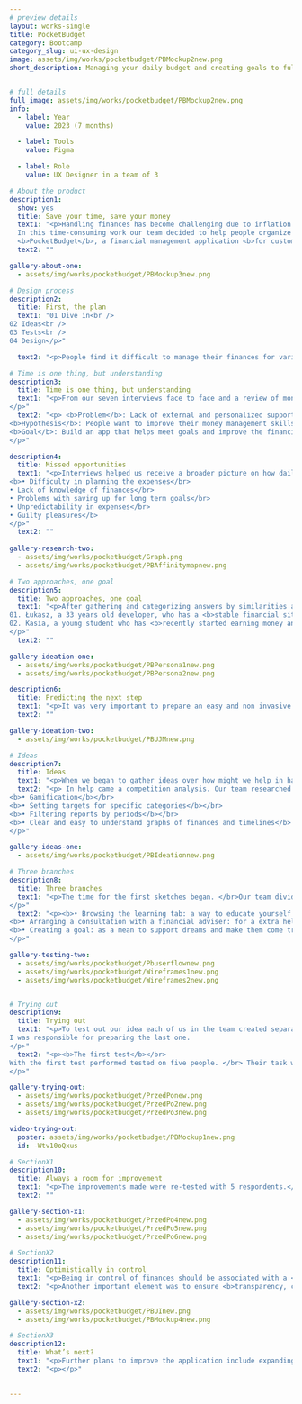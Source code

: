 ```yaml
---
# preview details
layout: works-single
title: PocketBudget
category: Bootcamp
category_slug: ui-ux-design
image: assets/img/works/pocketbudget/PBMockup2new.png
short_description: Managing your daily budget and creating goals to fulfill your dreams


# full details
full_image: assets/img/works/pocketbudget/PBMockup2new.png
info:
  - label: Year
    value: 2023 (7 months)

  - label: Tools
    value: Figma

  - label: Role
    value: UX Designer in a team of 3

# About the product
description1:
  show: yes
  title: Save your time, save your money
  text1: "<p>Handling finances has become challenging due to inflation. </br>
  In this time-consuming work our team decided to help people organize their budget better. </br></br>
  <b>PocketBudget</b>, a financial management application <b>for customers who have difficulty controlling their budget and want to improve it.</b> </p>"
  text2: ""

gallery-about-one:
  - assets/img/works/pocketbudget/PBMockup3new.png

# Design process
description2:
  title: First, the plan
  text1: "01 Dive in<br />
02 Ideas<br />
03 Tests<br />
04 Design</p>"

  text2: "<p>People find it difficult to manage their finances for various reasons. </br> Many of them arise from the fact that it’s a time-consuming process and pretty monotonous. </br> Not everyone wants to sit down quietly every month and write down all expenses and incomes in an Excel sheet table. </br></p>"

# Time is one thing, but understanding
description3:
  title: Time is one thing, but understanding
  text1: "<p>From our seven interviews face to face and a review of money saving and tracking applications,</br> we concluded that people don’t know where to get knowledge from when it comes to better understanding of their finances.</br> The applications we analyzed didn’t offer user support, nor did they provide education on this topic. </br></br>This led us to form the basis of our hypothesis.
</p>"
  text2: "<p> <b>Problem</b>: Lack of external and personalized support from financial applications.</br></br>
<b>Hypothesis</b>: People want to improve their money management skills and understand money management better.</br></br>
<b>Goal</b>: Build an app that helps meet goals and improve the financial management process while educating the user.
</p>"

description4:
  title: Missed opportunities
  text1: "<p>Interviews helped us receive a broader picture on how daily management of finances looks like.</br> Our main goal was to understand what problems were encountered, </br> what influenced the daily choices and what would help us all be more content with our budget.</br></br> The response was strikingly similar from a person to a person interviewed. </br> Results of the interviews showed that main cause of dissatisfaction were:</br></br>
<b>• Difficulty in planning the expenses</br>
• Lack of knowledge of finances</br>
• Problems with saving up for long term goals</br>
• Unpredictability in expenses</br>
• Guilty pleasures</b>
</p>"
  text2: ""
  
gallery-research-two:
  - assets/img/works/pocketbudget/Graph.png
  - assets/img/works/pocketbudget/PBAffinitymapnew.png

# Two approaches, one goal
description5:
  title: Two approaches, one goal
  text1: "<p>After gathering and categorizing answers by similarities and shared needs and concerns we began to notice two forming approaches.</br> Therefore, in the conducted interviews, we identified <b>two main personas</b>.</br></br>
01. Łukasz, a 33 years old developer, who has a <b>stable financial situation</b> and is interested in <b>optimizing their budget management.</b></br></br>
02. Kasia, a young student who has <b>recently started earning money and has little financial awareness or discipline</b>. However, is willing to save money regularly.
</p>"
  text2: ""

gallery-ideation-one:
  - assets/img/works/pocketbudget/PBPersona1new.png 
  - assets/img/works/pocketbudget/PBPersona2new.png

description6:
  title: Predicting the next step
  text1: "<p>It was very important to prepare an easy and non invasive way to encourage trying a new way of balancing finances.</br></br> In a User Journey Map our team envisaged a path of app download, setup, use and loyalty.</br> We tried to <b>find the points at which something could go wrong and find optimal solutions</b> such as minimising user control and being able to individualize information in terms of user preferences. In order to trust an application more, our team minimazed required input on personal information since no one is likely to give away too many private details. </p>"
  text2: ""

gallery-ideation-two:
  - assets/img/works/pocketbudget/PBUJMnew.png

# Ideas
description7:
  title: Ideas
  text1: "<p>When we began to gather ideas over how might we help in having more control over finances, we found many new, interesting ideas that would not only create solutions for the analytics of incomes and expenses in the application, but also develop the educational and supportive side of it. </p>"
  text2: "<p> In help came a competition analysis. Our team researched seven applications including: MoneyLover, Money Manager, Monefy, Mój skarbiec, Spendee budget, Money Tracker and Revolut. Their common <b>main function was to control and analyze expenses</b>.</br> From the analysis we identified few the most important and useful ideas, which help staying on track in an engaging way, such as: </br></br>
<b>• Gamification</b></br>
<b>• Setting targets for specific categories</b></br>
<b>• Filtering reports by periods</b></br>
<b>• Clear and easy to understand graphs of finances and timelines</b>
</p>"

gallery-ideas-one:
  - assets/img/works/pocketbudget/PBIdeationnew.png

# Three branches
description8:
  title: Three branches
  text1: "<p>The time for the first sketches began. </br>Our team divided work into three key branches of solutions.</br> With that we created the main user flow, including registration, configuration and entry of basic parameters and most importantly:<br> three main paths <b>as means to provide a broad horizon for the user in strengthening their knowledge and control over finances</b>:
</p>"
  text2: "<p><b>• Browsing the learning tab: a way to educate yourself in fun, engaging way</b></br>
<b>• Arranging a consultation with a financial adviser: for a extra help from professionals </b></br>
<b>• Creating a goal: as a mean to support dreams and make them come true</b></br>
</p>"

gallery-testing-two:
  - assets/img/works/pocketbudget/Pbuserflownew.png 
  - assets/img/works/pocketbudget/Wireframes1new.png 
  - assets/img/works/pocketbudget/Wireframes2new.png


# Trying out
description9:
  title: Trying out
  text1: "<p>To test out our idea each of us in the team created separate wireframes for the three main functionalities:</br> browsing <b>through education tab, making an appointment with financial consultant and creating a goal.</b></br></br>
I was responsible for preparing the last one.
</p>"
  text2: "<p><b>The first test</b></br>
With the first test performed tested on five people. </br> Their task was to:</br></br> <b>1. Make an appointment with a financial consultant</br> 2. Browse the knowledge tab and take a quiz</br> 3. Create a saving up goal.</b></br></br> During the test many issues emerged that were not clear to the users, they gave us many ideas and solutions.</br> Many of these were duplicated and gave us ideas for improvements. Some of the changes include: creating separate icon for goal making, correcting readibility, improving the flow of a goal making proccess. 
</p>"

gallery-trying-out:
  - assets/img/works/pocketbudget/PrzedPonew.png 
  - assets/img/works/pocketbudget/PrzedPo2new.png 
  - assets/img/works/pocketbudget/PrzedPo3new.png

video-trying-out:
  poster: assets/img/works/pocketbudget/PBMockup1new.png
  id: -Wtv10oQxus

# SectionX1
description10:
  title: Always a room for improvement
  text1: "<p>The improvements made were re-tested with 5 respondents.</br> After the second round of testing, we prepared a short list of suggested changes,</br> including the addition of personalised advice, new step, simplifying the language of interface.</p>"
  text2: ""

gallery-section-x1:
  - assets/img/works/pocketbudget/PrzedPo4new.png 
  - assets/img/works/pocketbudget/PrzedPo5new.png 
  - assets/img/works/pocketbudget/PrzedPo6new.png

# SectionX2
description11:
  title: Optimistically in control 
  text1: "<p>Being in control of finances should be associated with a <b>strong but optimistic</b> approach.</br> We wanted PocketBudget to create a sense of both independence and trust.</p>"
  text2: "<p>Another important element was to ensure <b>transparency, cleanliness and a modernist look</b> for easy day-to-day financial management.</p>"

gallery-section-x2:
  - assets/img/works/pocketbudget/PBUInew.png 
  - assets/img/works/pocketbudget/PBMockup4new.png

# SectionX3
description12:
  title: What’s next?
  text1: "<p>Further plans to improve the application include expanding the package of long-term plans to include family members or friends, further developing the avatar function using AI and enriching the tab with educational content.</p>"
  text2: "<p></p>"

    
---
```

